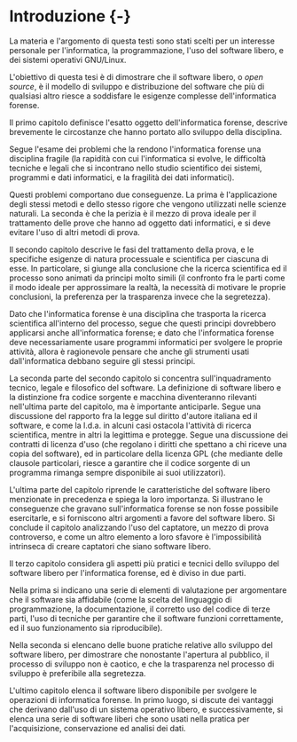 # Introduzione {-}

La materia e l'argomento di questa testi sono stati scelti per un interesse personale per l'informatica, la programmazione, l'uso del software libero, e dei sistemi operativi GNU/Linux.

L'obiettivo di questa tesi è di dimostrare che il software libero, o *open source*, è il modello di sviluppo e distribuzione del software che più di qualsiasi altro riesce a soddisfare le esigenze complesse dell'informatica forense.

Il primo capitolo definisce l'esatto oggetto dell'informatica forense, descrive brevemente le circostanze che hanno portato allo sviluppo della disciplina.

Segue l'esame dei problemi che la rendono l'informatica forense una disciplina fragile (la rapidità con cui l'informatica si evolve, le difficoltà tecniche e legali che si incontrano nello studio scientifico dei sistemi, programmi e dati informatici, e la fragilità dei dati informatici).

Questi problemi comportano due conseguenze. La prima è l'applicazione degli stessi metodi e dello stesso rigore che vengono utilizzati nelle scienze naturali. La seconda è che la perizia è il mezzo di prova ideale per il trattamento delle prove che hanno ad oggetto dati informatici, e si deve evitare l'uso di altri metodi di prova.

Il secondo capitolo descrive le fasi del trattamento della prova, e le specifiche esigenze di natura processuale e scientifica per ciascuna di esse. In particolare, si giunge alla conclusione che la ricerca scientifica ed il processo sono animati da principi molto simili (il confronto fra le parti come il modo ideale per approssimare la realtà, la necessità di motivare le proprie conclusioni, la preferenza per la trasparenza invece che la segretezza).

Dato che l'informatica forense è una disciplina che trasporta la ricerca scientifica all'interno del processo, segue che questi principi dovrebbero applicarsi anche all'informatica forense; e dato che l'informatica forense deve necessariamente usare programmi informatici per svolgere le proprie attività, allora è ragionevole pensare che anche gli strumenti usati dall'informatica debbano seguire gli stessi principi.

<!-- TODO: revisionare dopo 2.1.6 -->

La seconda parte del secondo capitolo si concentra sull'inquadramento tecnico, legale e filosofico del software. La definizione di software libero e la distinzione fra codice sorgente e macchina diventeranno rilevanti nell'ultima parte del capitolo, ma è importante anticiparle. Segue una discussione del rapporto fra la legge sul diritto d'autore italiana ed il software, e come la l.d.a. in alcuni casi ostacola l'attività di ricerca scientifica, mentre in altri la legittima e protegge. Segue una discussione dei contratti di licenza d'uso (che regolano i diritti che spettano a chi riceve una copia del software), ed in particolare della licenza GPL (che mediante delle clausole particolari, riesce a garantire che il codice sorgente di un programma rimanga sempre disponibile ai suoi utilizzatori).

L'ultima parte del capitolo riprende le caratteristiche del software libero menzionate in precedenza e spiega la loro importanza. Si illustrano le conseguenze che gravano sull'informatica forense se non fosse possibile esercitarle, e si forniscono altri argomenti a favore del software libero. Si conclude il capitolo analizzando l'uso del captatore, un mezzo di prova controverso, e come un altro elemento a loro sfavore è l'impossibilità intrinseca di creare captatori che siano software libero. 

Il terzo capitolo considera gli aspetti più pratici e tecnici dello sviluppo del software libero per l'informatica forense, ed è diviso in due parti.

Nella prima si indicano una serie di elementi di valutazione per argomentare che il software sia affidabile (come la scelta del linguaggio di programmazione, la documentazione, il corretto uso del codice di terze parti, l'uso di tecniche per garantire che il software funzioni correttamente, ed il suo funzionamento sia riproducibile).

Nella seconda si elencano delle buone pratiche relative allo sviluppo del software libero, per dimostrare che nonostante l'apertura al pubblico, il processo di sviluppo non è caotico, e che la trasparenza nel processo di sviluppo è preferibile alla segretezza.

L'ultimo capitolo elenca il software libero disponibile per svolgere le operazioni di informatica forense. In primo luogo, si discute dei vantaggi che derivano dall'uso di un sistema operativo libero, e successivamente, si elenca una serie di software liberi che sono usati nella pratica per l'acquisizione, conservazione ed analisi dei dati.
